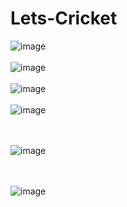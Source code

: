 # Lets-Cricket
![image](https://user-images.githubusercontent.com/48709611/148801935-32119267-7d3d-4027-b303-c0e13df33408.png)
</br></br>
![image](https://user-images.githubusercontent.com/48709611/148802049-58c78e98-2779-4c9f-a726-51512b72ed7c.png)
</br></br>
![image](https://user-images.githubusercontent.com/48709611/148802369-81877b6d-bffe-49ac-a122-19bec49a77c7.png)
</br></br>
![image](https://user-images.githubusercontent.com/48709611/148802448-32444d36-1d29-43a1-869f-43eef8d9fffc.png)

</br></br>
![image](https://user-images.githubusercontent.com/48709611/148802467-37346817-dfa3-493d-8c43-9ece1f299561.png)

</br></br>
![image](https://user-images.githubusercontent.com/48709611/148802476-8bbe662d-20df-46d2-81e0-9d6854c1bb64.png)
